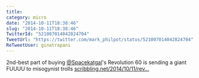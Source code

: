 ```yaml
---
title: 
category: micro
date: "2014-10-11T18:38:46"
slug: "2014-10-11T18:38:46"
TwitterId: "521007014042824704"
TweetUrl: "https://twitter.com/mark_philpot/status/521007014042824704"
ReTweetUser: ginatrapani
---
```


<i class="fa fa-retweet" aria-hidden="true"></i> 2nd-best part of buying
[@Spacekatgal](https://twitter.com/Spacekatgal)'s Revolution 60 is sending a
giant FUUUU to misogynist trolls
[scribbling.net/2014/10/11/rev…](http://scribbling.net/2014/10/11/revolution-60/)
